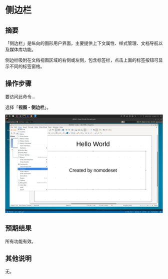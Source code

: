 # 侧边栏

## 摘要

「侧边栏」是纵向的图形用户界面，主要提供上下文属性、样式管理、文档导航以及媒体库功能。

侧边栏吸附在文档视图区域的右侧或左侧，包含标签栏，点击上面的标签按钮可显示不同的标签窗格。

## 操作步骤

要访问此命令...

选择「**视图 - 侧边栏**」。

![](./img/侧边栏-1.png)

## 预期结果

所有功能有效。

## 其他说明

无。
